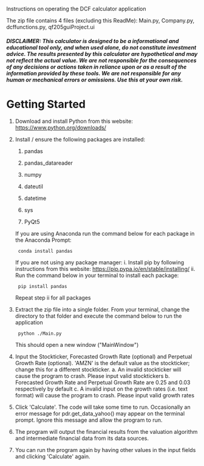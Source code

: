 ﻿Instructions on operating the DCF calculator application

The zip file contains 4 files (excluding this ReadMe): Main.py, Company.py, dcffunctions.py, qf205guiProject.ui

##### **DISCLAIMER: This calculator is designed to be a informational and educational tool only, and when used alone, do not constitute investment advice. The results presented by this calculator are hypothetical and may not reflect the actual value. We are not responsible for the consequences of any decisions or actions taken in reliance upon or as a result of the information provided by these tools. We are not responsible for any human or mechanical errors or omissions. Use this at your own risk.**

# Getting Started
1. Download and install Python from this website:
	https://www.python.org/downloads/

2. Install / ensure the following packages are installed:
	1. pandas
	
	2. pandas_datareader
	
	3. numpy
	
	4. dateutil
	
	5. datetime
	
	6. sys
	
	7. PyQt5
	
	If you are using Anaconda run the command below for each package in the Anaconda Prompt:
		
		conda install pandas
		
	
	If you are not using any package manager:
		i. Install pip by following instructions from this website:
			https://pip.pypa.io/en/stable/installing/
		ii. Run the command below in your terminal to install each package:
	
		pip install pandas
		
	Repeat step ii for all packages
		
3. Extract the zip file into a single folder. From your terminal, change the directory to that folder and execute the command below to run the application

		python ./Main.py
		
	This should open a new window ("MainWindow")
	
4. Input the Stockticker, Forecasted Growth Rate (optional) and Perpetual Growth Rate (optional). 'AMZN' is the default value as the stockticker; change this for a different stockticker.
	a. An invalid stockticker will cause the program to crash. Please input valid stocktickers
	b. Forecasted Growth Rate and Perpetual Growth Rate are 0.25 and 0.03 respectively by default
	c. A invalid input on the growth rates (i.e. text format) will cause the program to crash. Please input valid growth rates
	
5. Click 'Calculate'. The code will take some time to run. Occasionally an error message for pdr.get_data_yahoo() may appear on the terminal prompt. Ignore this message and allow the program to run.

6. The program will output the financial results from the valuation algorithm and intermediate financial data from its data sources. 

7. You can run the program again by having other values in the input fields and clicking 'Calculate' again.
